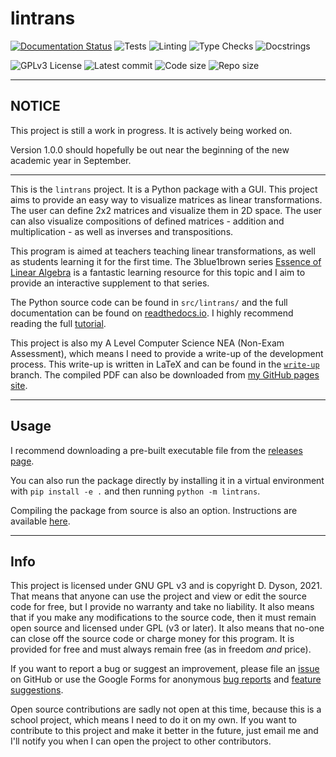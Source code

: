 # lintrans

[![Documentation Status](https://readthedocs.org/projects/lintrans/badge/?version=stable)](https://lintrans.readthedocs.io/en/stable/?badge=stable)
![Tests](https://github.com/DoctorDalek1963/lintrans/actions/workflows/tests.yaml/badge.svg)
![Linting](https://github.com/DoctorDalek1963/lintrans/actions/workflows/linting.yaml/badge.svg)
![Type Checks](https://github.com/DoctorDalek1963/lintrans/actions/workflows/type_checks.yaml/badge.svg)
![Docstrings](https://github.com/DoctorDalek1963/lintrans/actions/workflows/docstrings.yaml/badge.svg)

![GPLv3 License](https://img.shields.io/github/license/DoctorDalek1963/lintrans?style=flat-square)
![Latest commit](https://img.shields.io/github/last-commit/DoctorDalek1963/lintrans?style=flat-square)
![Code size](https://img.shields.io/github/languages/code-size/DoctorDalek1963/lintrans?style=flat-square)
![Repo size](https://img.shields.io/github/repo-size/DoctorDalek1963/lintrans?style=flat-square)

---

## NOTICE
This project is still a work in progress. It is actively being worked on.

Version 1.0.0 should hopefully be out near the beginning of the new academic year in September.

---

This is the `lintrans` project. It is a Python package with a GUI. This project aims to provide an
easy way to visualize matrices as linear transformations. The user can define 2x2 matrices and
visualize them in 2D space. The user can also visualize compositions of defined matrices - addition
and multiplication - as well as inverses and transpositions.

This program is aimed at teachers teaching linear transformations, as well as students learning it
for the first time. The 3blue1brown series [Essence of Linear
Algebra](https://www.youtube.com/watch?v=fNk_zzaMoSs&list=PLZHQObOWTQDPD3MizzM2xVFitgF8hE_ab) is a
fantastic learning resource for this topic and I aim to provide an interactive supplement to that
series.

The Python source code can be found in `src/lintrans/` and the full documentation can be found on
[readthedocs.io](https://lintrans.readthedocs.io/en/stable/). I highly recommend reading the full
[tutorial](https://lintrans.readthedocs.io/en/stable/tutorial/).

This project is also my A Level Computer Science NEA (Non-Exam Assessment), which means I need to
provide a write-up of the development process. This write-up is written in LaTeX and can be found
in the [`write-up`](https://github.com/DoctorDalek1963/lintrans/tree/write-up) branch. The compiled
PDF can also be downloaded from [my GitHub pages site](https://doctordalek1963.github.io/lintrans).

---

## Usage

I recommend downloading a pre-built executable file from the [releases
page](https://github.com/DoctorDalek1963/lintrans/releases/latest).

You can also run the package directly by installing it in a virtual environment with `pip install
-e .` and then running `python -m lintrans`.

Compiling the package from source is also an option. Instructions are available
[here](https://lintrans.readthedocs.io/en/stable/compilation/).

---

## Info

This project is licensed under GNU GPL v3 and is copyright D. Dyson, 2021. That means that anyone
can use the project and view or edit the source code for free, but I provide no warranty and take
no liability. It also means that if you make any modifications to the source code, then it must
remain open source and licensed under GPL (v3 or later). It also means that no-one can close off
the source code or charge money for this program. It is provided for free and must always remain
free (as in freedom *and* price).

If you want to report a bug or suggest an improvement, please file an
[issue](https://github.com/DoctorDalek1963/lintrans/issues/new/choose) on GitHub or use the Google
Forms for anonymous [bug reports](https://forms.gle/Q82cLTtgPLcV4xQD6) and [feature
suggestions](https://forms.gle/mVWbHiMBw9Zq5Ze37).

Open source contributions are sadly not open at this time, because this is a school project, which
means I need to do it on my own. If you want to contribute to this project and make it better in
the future, just email me and I'll notify you when I can open the project to other contributors.
